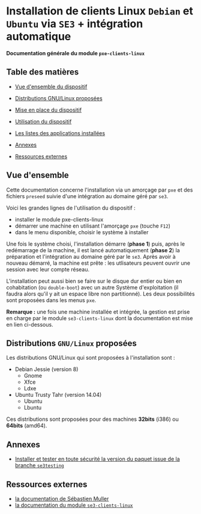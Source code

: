 # Installation de clients Linux `Debian` et `Ubuntu` via `SE3` + intégration automatique


**Documentation générale du module `pxe-clients-linux`**


## Table des matières

* [Vue d'ensemble du dispositif](#vue-densemble)
* [Distributions GNU/Linux proposées](#distributions-gnulinux-proposées)
* [Mise en place du dispositif](misenplace.md)
* [Utilisation du dispositif](utilisation.md)
* [Les listes des applications installées](listeapplis.md)

* [Annexes](#annexes)
* [Ressources externes](#ressources-externes)


## Vue d'ensemble

Cette documentation concerne l'installation via un amorçage par `pxe` et des fichiers `preseed` suivie d'une intégration au domaine géré par `se3`.

Voici les grandes lignes de l'utilisation du dispositif :

* installer le module pxe-clients-linux
* démarrer une machine en utilisant l'amorçage `pxe` (touche `F12`)
* dans le menu disponible, choisir le système à installer

Une fois le système choisi, l'installation démarre (**phase 1**) puis, après le redémarrage de la machine, il est lancé automatiquement (**phase 2**) la préparation et l'intégration au domaine géré par le `se3`. Après avoir à nouveau démarré, la machine est prête : les utlisateurs peuvent ouvrir une session avec leur compte réseau.

L'installation peut aussi bien se faire sur le disque dur entier ou bien en cohabitation (ou `double-boot`) avec un autre Système d'exploitation (il faudra alors qu'il y ait un espace libre non partitionné). Les deux possibilités sont proposées dans les menus `pxe`.

**Remarque :** une fois une machine installée et intégrée, la gestion est prise en charge par le module `se3-clients-linux` dont la documentation est mise en lien ci-dessous.


## Distributions `GNU/Linux` proposées

Les distributions GNU/Linux qui sont proposées à l'installation sont :

* Debian Jessie (version 8)
    * Gnome
    * Xfce
    * Ldxe
* Ubuntu Trusty Tahr (version 14.04)
    * Ubuntu
    * Lbuntu

Ces distributions sont proposées pour des machines **32bits** (i386) ou **64bits** (amd64).


## Annexes

* [Installer et tester en toute sécurité la version du paquet issue de la branche `se3testing`]()


## Ressources externes

* [la documentation de Sébastien Muller](http://www-annexe.ac-rouen.fr/productions/tice/SE3_install_wheezy_pxe_web_gen_web/co/SE3_install_wheezy_pxe_web.html)
* [la documentation du module `se3-clients-linux`](https://github.com/flaf/se3-clients-linux/blob/master/doc/README.md)

